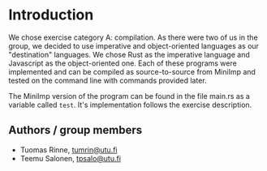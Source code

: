 # Introduction
We chose exercise category A: compilation. As there were two of us in the group, we decided to use imperative and object-oriented languages as our "destination" languages. We chose Rust as the imperative language and Javascript as the object-oriented one. Each of these programs were implemented and can be compiled as source-to-source from MiniImp and tested on the command line with commands provided later.

The MiniImp version of the program can be found in the file main.rs as a variable called ```test```. It's implementation follows the exercise description.

## Authors / group members
 * Tuomas Rinne, tumrin@utu.fi
 * Teemu Salonen, tpsalo@utu.fi